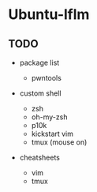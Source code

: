 # Ubuntu-lflm

## TODO
- package list
  - pwntools
 
- custom shell
  - zsh
  - oh-my-zsh
  - p10k
  - kickstart vim
  - tmux (mouse on)

- cheatsheets
  - vim
  - tmux
